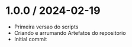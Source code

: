 
1.0.0 / 2024-02-19
==================

  * Primeira versao do scripts
  * Criando e arrumando Artefatos do repositorio
  * Initial commit
